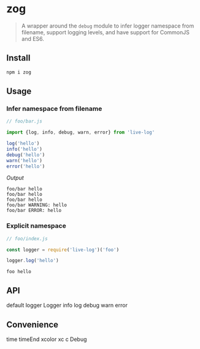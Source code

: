 # zog

> A wrapper around the `debug` module to infer logger namespace from
filename, support logging levels, and have support for CommonJS and ES6.

## Install

```js
npm i zog
```

## Usage

### Infer namespace from filename

```js
// foo/bar.js

import {log, info, debug, warn, error} from 'live-log'

log('hello')
info('hello')
debug('hello')
warn('hello')
error('hello')
```

*Output*

```
foo/bar hello
foo/bar hello
foo/bar hello
foo/bar WARNING: hello
foo/bar ERROR: hello
```

### Explicit namespace

```js
// foo/index.js

const logger = require('live-log')('foo')

logger.log('hello')
```

```
foo hello
```

## API

default
logger
Logger
info
log
debug
warn
error

## Convenience

time
timeEnd
xcolor
xc
c
Debug

